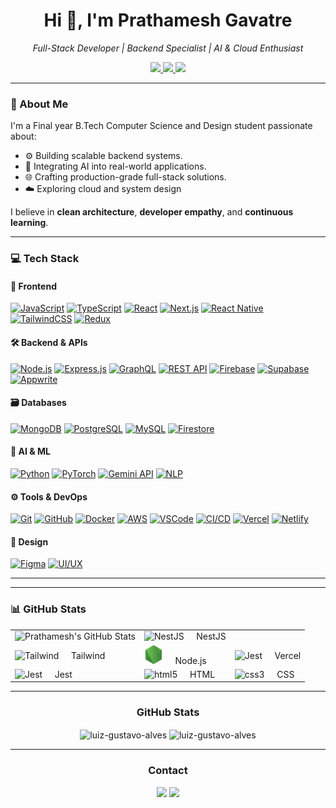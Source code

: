 <h1 align="center">Hi 👋, I'm Prathamesh Gavatre</h1>
<p align="center">
  <em>Full-Stack Developer | Backend Specialist | AI & Cloud Enthusiast</em>
</p>

<p align="center">
  <a href="https://prathameshgavatre.vercel.app/" target="_blank">
    <img src="https://img.shields.io/badge/Portfolio-%23000000.svg?style=flat-square&logo=vercel&logoColor=white" />
  </a>
  <a href="mailto:prathameshgavatre@gmail.com">
    <img src="https://img.shields.io/badge/Email-%23D14836.svg?style=flat-square&logo=gmail&logoColor=white" />
  </a>
  <a href="https://www.linkedin.com/in/prathamesh-gavatre-8362b9271/" target="_blank">
    <img src="https://img.shields.io/badge/LinkedIn-%230077B5.svg?style=flat-square&logo=linkedin&logoColor=white" />
  </a>
</p>

---

### 🧠 About Me

I'm a Final year B.Tech Computer Science and Design student passionate about:

- ⚙️ Building scalable backend systems.
- 🤖 Integrating AI into real-world applications.
- 🌐 Crafting production-grade full-stack solutions.
- ☁️ Exploring cloud and system design

I believe in **clean architecture**, **developer empathy**, and **continuous learning**.

---

### 💻 Tech Stack

#### 🧩 Frontend
[![JavaScript](https://img.shields.io/badge/-JavaScript-F7DF1E?style=for-the-badge&logo=javascript&logoColor=000)](https://developer.mozilla.org/en-US/docs/Web/JavaScript)
[![TypeScript](https://img.shields.io/badge/-TypeScript-3178C6?style=for-the-badge&logo=typescript&logoColor=white)](https://www.typescriptlang.org/)
[![React](https://img.shields.io/badge/-React-20232A?style=for-the-badge&logo=react&logoColor=61DAFB)](https://reactjs.org/)
[![Next.js](https://img.shields.io/badge/-Next.js-000?style=for-the-badge&logo=nextdotjs&logoColor=white)](https://nextjs.org/)
[![React Native](https://img.shields.io/badge/-React_Native-20232A?style=for-the-badge&logo=react&logoColor=61DAFB)](https://reactnative.dev/)
[![TailwindCSS](https://img.shields.io/badge/-TailwindCSS-38B2AC?style=for-the-badge&logo=tailwind-css&logoColor=white)](https://tailwindcss.com/)
[![Redux](https://img.shields.io/badge/-Redux-764ABC?style=for-the-badge&logo=redux&logoColor=white)](https://redux.js.org/)

#### 🛠 Backend & APIs
[![Node.js](https://img.shields.io/badge/-Node.js-339933?style=for-the-badge&logo=nodedotjs&logoColor=white)](https://nodejs.org/)
[![Express.js](https://img.shields.io/badge/-Express.js-000?style=for-the-badge&logo=express&logoColor=white)](https://expressjs.com/)
[![GraphQL](https://img.shields.io/badge/-GraphQL-E10098?style=for-the-badge&logo=graphql&logoColor=white)](https://graphql.org/)
[![REST API](https://img.shields.io/badge/-REST_API-FF6F00?style=for-the-badge&logo=api&logoColor=white)](https://restfulapi.net/)
[![Firebase](https://img.shields.io/badge/-Firebase-FFCA28?style=for-the-badge&logo=firebase&logoColor=black)](https://firebase.google.com/)
[![Supabase](https://img.shields.io/badge/Supabase-3ECF8E?style=for-the-badge&logo=supabase&logoColor=white)](https://supabase.com/)
[![Appwrite](https://img.shields.io/badge/-Appwrite-F02E65?style=for-the-badge&logo=appwrite&logoColor=white)](https://appwrite.io/)

#### 🗃 Databases
[![MongoDB](https://img.shields.io/badge/-MongoDB-4EA94B?style=for-the-badge&logo=mongodb&logoColor=white)](https://www.mongodb.com/)
[![PostgreSQL](https://img.shields.io/badge/-PostgreSQL-316192?style=for-the-badge&logo=postgresql&logoColor=white)](https://www.postgresql.org/)
[![MySQL](https://img.shields.io/badge/-MySQL-00758F?style=for-the-badge&logo=mysql&logoColor=white)](https://www.mysql.com/)
[![Firestore](https://img.shields.io/badge/-Firestore-FF6F00?style=for-the-badge&logo=google-cloud&logoColor=white)](https://firebase.google.com/docs/firestore)

#### 🧠 AI & ML
[![Python](https://img.shields.io/badge/-Python-3776AB?style=for-the-badge&logo=python&logoColor=white)](https://www.python.org/)
[![PyTorch](https://img.shields.io/badge/-PyTorch-EE4C2C?style=for-the-badge&logo=pytorch&logoColor=white)](https://pytorch.org/)
[![Gemini API](https://img.shields.io/badge/-Gemini_API-4285F4?style=for-the-badge&logo=google&logoColor=white)](https://deepmind.google/technologies/gemini/)
[![NLP](https://img.shields.io/badge/-NLP-9C27B0?style=for-the-badge&logo=ai&logoColor=white)](https://en.wikipedia.org/wiki/Natural_language_processing)

#### ⚙️ Tools & DevOps
[![Git](https://img.shields.io/badge/-Git-F05032?style=for-the-badge&logo=git&logoColor=white)](https://git-scm.com/)
[![GitHub](https://img.shields.io/badge/-GitHub-181717?style=for-the-badge&logo=github&logoColor=white)](https://github.com/)
[![Docker](https://img.shields.io/badge/-Docker-2496ED?style=for-the-badge&logo=docker&logoColor=white)](https://www.docker.com/)
[![AWS](https://img.shields.io/badge/-AWS-232F3E?style=for-the-badge&logo=amazonaws&logoColor=white)](https://aws.amazon.com/)
[![VSCode](https://img.shields.io/badge/-VSCode-007ACC?style=for-the-badge&logo=visual-studio-code&logoColor=white)](https://code.visualstudio.com/)
[![CI/CD](https://img.shields.io/badge/-CI/CD-0A0A0A?style=for-the-badge&logo=githubactions&logoColor=white)](https://en.wikipedia.org/wiki/CI/CD)
[![Vercel](https://img.shields.io/badge/-Vercel-000000?style=for-the-badge&logo=vercel&logoColor=white)](https://vercel.com/)
[![Netlify](https://img.shields.io/badge/-Netlify-00C7B7?style=for-the-badge&logo=netlify&logoColor=white)](https://www.netlify.com/)

#### 🎨 Design
[![Figma](https://img.shields.io/badge/-Figma-F24E1E?style=for-the-badge&logo=figma&logoColor=white)](https://figma.com/)
[![UI/UX](https://img.shields.io/badge/-UI/UX-FF4081?style=for-the-badge&logo=figma&logoColor=white)](https://uxdesign.cc/)

---
<!-- 
### 🌍 Open Source Contributions

#### 📦 [react-native-document-picker #823](https://github.com/react-native-documents/document-picker/pull/823)
> 🛠️ *Fixed Android's long-term access directory picker response*  
> ✅ *Merged by [`@vonovak`](https://github.com/vonovak)* — 3 commits from **`OldStager01`** to `main`  
> 📈 <img src="https://img.shields.io/npm/dw/@react-native-documents/picker?label=Weekly%20Downloads&style=flat-square&color=brightgreen" alt="NPM Weekly Downloads" />

---

### 🚀 Featured Projects

- 🔐 [Secure Banking Service App](https://github.com/OldStager01/vyom_ext_union_bank)  
  Built with **offline biometric auth**, SLAs & automation using Next.js + PostgreSQL.

- 🎓 Classroom Monitoring System **(Copyrighted)**  
  Real-time AI-based skill training monitoring platform using **PyTorch + MERN**.

- 🌳 [Tree Plantation System](https://github.com/OldStager01/Tree-Plantation)  
  40+ REST APIs, weather-based automation, chatbot via **Gemini API**.

- 🛠 [ForgeFolio - Portfolio Builder](https://github.com/OldStager01/ForgeFolio-Portfolio_Builder)  
  Powerful portfolio site generator using **React + Node.js + Rate Limiting**.

Explore more 🔗 [@OldStager01](https://github.com/OldStager01?tab=repositories)

---

### 🏆 Highlights

- 🥇 **Smart India Hackathon 2024 – Winner** 
- 📃 **AWS Cloud Certified · Google Cloud Study Jam · NPTEL C++**
- 🥇 **iDEA Hackathon 2025 – Finalist** 
- ⚔️ **Code-e-Fiesta, Code Relay, Web Battles – Top Rankings**   -->

---
### 📊 GitHub Stats

<table>
  <tr>
    <td>
      <img src="https://github-readme-stats.vercel.app/api?username=OldStager01&show_icons=true&theme=radical" alt="Prathamesh's GitHub Stats" />
    </td>
    <td>
        <img src="https://cdn.jsdelivr.net/gh/devicons/devicon@latest/icons/nestjs/nestjs-original.svg" alt="NestJS" height="30" title="NestJS"/>
        <img width="12" /> NestJS
      </td>
    </tr>
      <tr>
        <td>
            <img src="https://cdn.jsdelivr.net/gh/devicons/devicon@latest/icons/tailwindcss/tailwindcss-original.svg" alt="Tailwind" height="30" title="Tailwind"/>
            <img width="12" /> Tailwind
        </td>
        <td>
            <img src="https://raw.githubusercontent.com/devicons/devicon/master/icons/nodejs/nodejs-original.svg" alt="NodeJS" height="30" title="Node.js"/>
            <img width="12" /> Node.js
        </td>
        <td>
          <img src="https://cdn.jsdelivr.net/gh/devicons/devicon@latest/icons/vercel/vercel-original.svg" alt="Jest" height="30" title="Vercel" />
          <img width="12" /> Vercel
        </td>
    </tr>
    <tr>
        <td>
            <img src="https://cdn.jsdelivr.net/gh/devicons/devicon/icons/jest/jest-plain.svg" alt="Jest" height="30" title="Jest" />
            <img width="12" /> Jest
        </td>
        <td>
            <img src="https://cdn.jsdelivr.net/gh/devicons/devicon/icons/html5/html5-original.svg" alt="html5" height="30" title="HTML"/> 
            <img width="12" /> HTML
          </td>
         <td>
            <img src="https://cdn.jsdelivr.net/gh/devicons/devicon/icons/css3/css3-original.svg" alt="css3" height="30" title="CSS"/>
            <img width="12" /> CSS
          </td>
      </tr>
  </tbody>
</table>

<hr />
<h3 align="center">GitHub Stats</h3>
<div align="center">
    <img height="175em" align="center" src="https://github-readme-stats-sigma-five.vercel.app/api/top-langs?username=luiz-gustavo-alves&show_icons=true&locale=en&layout=compact&theme=radical" alt="luiz-gustavo-alves" />
    <img height="175em" align="center" src="https://github-readme-stats-sigma-five.vercel.app/api?username=luiz-gustavo-alves&show_icons=true&locale=en&theme=radical" alt="luiz-gustavo-alves" />
</div>

<hr />
<h3 align="center">Contact</h3>
<div align="center">
  <a href="https://www.linkedin.com/in/luiz-gustavo-alves-dev/" target="_blank"><img src="https://img.shields.io/badge/-LinkedIn-%230077B5?style=for-the-badge&logo=linkedin&logoColor=white" target="_blank"></a>
  <a href="mailto:contact@luizgustavoalves.dev" target="_blank"><img src="https://img.shields.io/badge/-Gmail-%23333?style=for-the-badge&logo=gmail&logoColor=white"></a>
</div>


<!--
**luiz-gustavo-alves/luiz-gustavo-alves** is a ✨ _special_ ✨ repository because its `README.md` (this file) appears on your GitHub profile.

Here are some ideas to get you started:

- 🔭 I’m currently working on ...
- 🌱 I’m currently learning ...
- 👯 I’m looking to collaborate on ...
- 🤔 I’m looking for help with ...
- 💬 Ask me about ...
- 📫 How to reach me: ...
- 😄 Pronouns: ...
- ⚡ Fun fact: ...
-->
